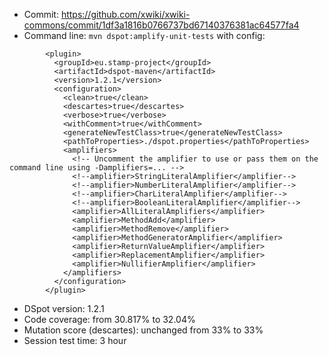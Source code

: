 * Commit: https://github.com/xwiki/xwiki-commons/commit/1df3a1816b0766737bd67140376381ac64577fa4
* Command line: `mvn dspot:amplify-unit-tests` with config:

```
        <plugin>
          <groupId>eu.stamp-project</groupId>
          <artifactId>dspot-maven</artifactId>
          <version>1.2.1</version>
          <configuration>
            <clean>true</clean>
            <descartes>true</descartes>
            <verbose>true</verbose>
            <withComment>true</withComment>
            <generateNewTestClass>true</generateNewTestClass>
            <pathToProperties>./dspot.properties</pathToProperties>
            <amplifiers>
              <!-- Uncomment the amplifier to use or pass them on the command line using -Damplifiers=... -->
              <!--amplifier>StringLiteralAmplifier</amplifier-->
              <!--amplifier>NumberLiteralAmplifier</amplifier-->
              <!--amplifier>CharLiteralAmplifier</amplifier-->
              <!--amplifier>BooleanLiteralAmplifier</amplifier-->
              <amplifier>AllLiteralAmplifiers</amplifier>
              <amplifier>MethodAdd</amplifier>
              <amplifier>MethodRemove</amplifier>
              <amplifier>MethodGeneratorAmplifier</amplifier>
              <amplifier>ReturnValueAmplifier</amplifier>
              <amplifier>ReplacementAmplifier</amplifier>
              <amplifier>NullifierAmplifier</amplifier>
            </amplifiers>
          </configuration>
        </plugin>
```

* DSpot version: 1.2.1
* Code coverage: from 30.817% to 32.04% 
* Mutation score (descartes): unchanged from 33% to 33%
* Session test time: 3 hour
